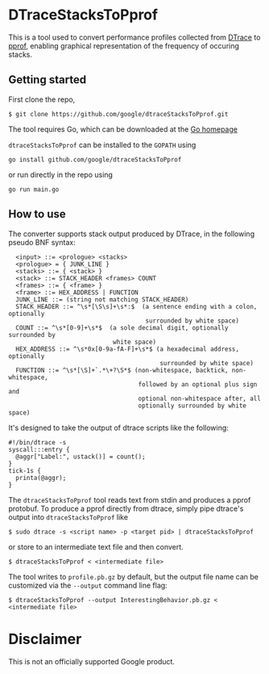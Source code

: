 # DTraceStacksToPprof

This is a tool used to convert performance profiles collected from
[DTrace](http://dtrace.org/) to [pprof](http://github.com/google/pprof),
enabling graphical representation of the frequency of occuring stacks.

## Getting started

First clone the repo,

```
$ git clone https://github.com/google/dtraceStacksToPprof.git
```

The tool requires Go, which can be downloaded at the [Go homepage](https://golang.org/)

`dtraceStacksToPprof` can be installed to the `GOPATH` using
```
go install github.com/google/dtraceStacksToPprof
```

or run directly in the repo using
```
go run main.go
```

## How to use

The converter supports stack output produced by DTrace, in the following pseudo BNF syntax:

```
  <input> ::= <prologue> <stacks>
  <prologue> = { JUNK_LINE }
  <stacks> ::= { <stack> }
  <stack> ::= STACK_HEADER <frames> COUNT
  <frames> ::= { <frame> }
  <frame> ::= HEX_ADDRESS | FUNCTION
  JUNK_LINE ::= (string not matching STACK_HEADER)
  STACK_HEADER ::= ^\s*[\S\s]+\s*:$  (a sentence ending with a colon, optionally
                                      surrounded by white space)
  COUNT ::= ^\s*[0-9]+\s*$  (a sole decimal digit, optionally surrounded by
                             white space)
  HEX_ADDRESS ::= ^\s*0x[0-9a-fA-F]+\s*$ (a hexadecimal address, optionally
                                          surrounded by white space)
  FUNCTION ::= ^\s*[\S]+`.*\+?\S*$ (non-whitespace, backtick, non-whitespace,
                                    followed by an optional plus sign and
                                    optional non-whitespace after, all
                                    optionally surrounded by white space)
```

It's designed to take the output of dtrace scripts like the following:
```
#!/bin/dtrace -s
syscall:::entry {
  @aggr["Label:", ustack()] = count();
}
tick-1s {
  printa(@aggr);
}
```

The `dtraceStacksToPprof` tool reads text from stdin and produces a pprof
protobuf. To produce a pprof directly from dtrace, simply pipe dtrace's output
into `dtraceStacksToPprof` like
```
$ sudo dtrace -s <script name> -p <target pid> | dtraceStacksToPprof
```
or store to an intermediate text file and then convert.
```
$ dtraceStacksToPprof < <intermediate file>
```
The tool writes to `profile.pb.gz` by default, but the output file name can be
customized via the `--output` command line flag:
```
$ dtraceStacksToPprof --output InterestingBehavior.pb.gz < <intermediate file>
```

# Disclaimer
This is not an officially supported Google product.
